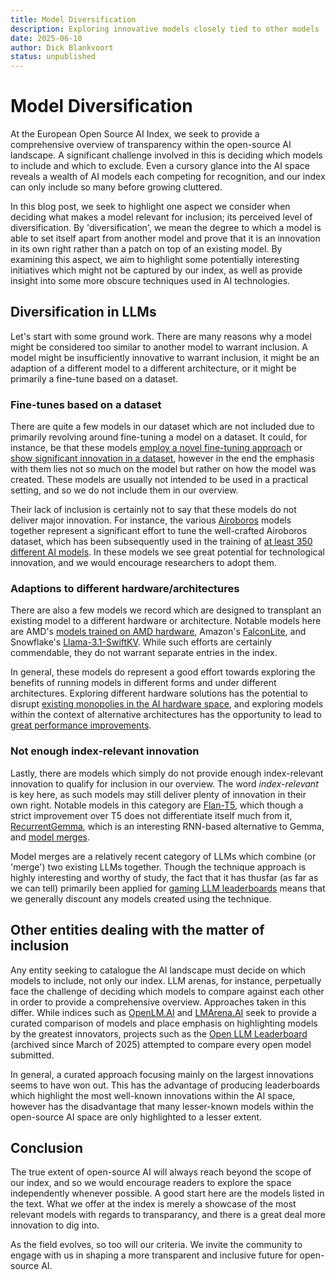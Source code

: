 ```yaml
---
title: Model Diversification
description: Exploring innovative models closely tied to other models
date: 2025-06-10
author: Dick Blankvoort
status: unpublished
---
```

# Model Diversification
<author :author="author"></author>
<date :date="date"></date>

At the European Open Source AI Index, we seek to provide a comprehensive overview of transparency within the open-source AI landscape. A significant challenge involved in this is deciding which models to include and which to exclude. Even a cursory glance into the AI space reveals a wealth of AI models each competing for recognition, and our index can only include so many before growing cluttered.

In this blog post, we seek to highlight one aspect we consider when deciding what makes a model relevant for inclusion; its perceived level of diversification. By 'diversification', we mean the degree to which a model is able to set itself apart from another model and prove that it is an innovation in its own right rather than a patch on top of an existing model. By examining this aspect, we aim to highlight some potentially interesting initiatives which might not be captured by our index, as well as provide insight into some more obscure techniques used in AI technologies.

## Diversification in LLMs
Let's start with some ground work. There are many reasons why a model might be considered too similar to another model to warrant inclusion. A model might be insufficiently innovative to warrant inclusion, it might be an adaption of a different model to a different architecture, or it might be primarily a fine-tune based on a dataset.

### Fine-tunes based on a dataset
There are quite a few models in our dataset which are not included due to primarily revolving around fine-tuning a model on a dataset. It could, for instance, be that these models [employ a novel fine-tuning approach](https://huggingface.co/ernie-research/HH-RLHF-Gemma-2B-MA-PPO-Fixed5) or [show significant innovation in a dataset](https://huggingface.co/OFA-Sys/OccuLLaMA-7B), however in the end the emphasis with them lies not so much on the model but rather on how the model was created. These models are usually not intended to be used in a practical setting, and so we do not include them in our overview.

Their lack of inclusion is certainly not to say that these models do not deliver major innovation. For instance, the various [Airoboros](https://huggingface.co/jondurbin/airoboros-110b-3.3) models together represent a significant effort to tune the well-crafted Airoboros dataset, which has been subsequently used in the training of [at least 350 different AI models](https://huggingface.co/models?dataset=dataset:jondurbin/airoboros-3.2). In these models we see great potential for technological innovation, and we would encourage researchers to adopt them.

### Adaptions to different hardware/architectures
There are also a few models we record which are designed to transplant an existing model to a different hardware or architecture. Notable models here are AMD's [models trained on AMD hardware](https://huggingface.co/amd/AMD-OLMo-1B-SFT-DPO), Amazon's [FalconLite](https://huggingface.co/amazon/FalconLite), and Snowflake's [Llama-3.1-SwiftKV](https://huggingface.co/Snowflake/Llama-3.1-SwiftKV-8B-Instruct). While such efforts are certainly commendable, they do not warrant separate entries in the index.

In general, these models do represent a good effort towards exploring the benefits of running models in different forms and under different architectures. Exploring different hardware solutions has the potential to disrupt [existing monopolies in the AI hardware space](https://www.bloomberg.com/news/features/2025-03-20/are-ai-monopolies-here-to-stay-nvidia-and-the-future-of-ai-chips), and exploring models within the context of alternative architectures has the opportunity to lead to [great performance improvements](https://huggingface.co/Snowflake/Arctic-LSTM-Speculator-Llama-3.1-8B-Instruct).

### Not enough index-relevant innovation
Lastly, there are models which simply do not provide enough index-relevant innovation to qualify for inclusion in our overview. The word _index-relevant_ is key here, as such models may still deliver plenty of innovation in their own right. Notable models in this category are [Flan-T5](https://huggingface.co/google/flan-t5-xxl), which though a strict improvement over T5 does not differentiate itself much from it, [RecurrentGemma](https://huggingface.co/google/recurrentgemma-9b-it), which is an interesting RNN-based alternative to Gemma, and [model merges](https://huggingface.co/blog/mlabonne/merge-models).

Model merges are a relatively recent category of LLMs which combine (or 'merge') two existing LLMs together. Though the technique approach is highly interesting and worthy of study, the fact that it has thusfar (as far as we can tell) primarily been applied for [gaming LLM leaderboards](https://huggingface.co/spaces/open-llm-leaderboard/open_llm_leaderboard) means that we generally discount any models created using the technique.

## Other entities dealing with the matter of inclusion
Any entity seeking to catalogue the AI landscape must decide on which models to include, not only our index. LLM arenas, for instance, perpetually face the challenge of deciding which models to compare against each other in order to provide a comprehensive overview. Approaches taken in this differ. While indices such as [OpenLM.AI](https://openlm.ai/chatbot-arena/) and [LMArena.AI](https://lmarena.ai/) seek to provide a curated comparison of models and place emphasis on highlighting models by the greatest innovators, projects such as the [Open LLM Leaderboard](https://huggingface.co/spaces/open-llm-leaderboard/open_llm_leaderboard#/) (archived since March of 2025) attempted to compare every open model submitted.

In general, a curated approach focusing mainly on the largest innovations seems to have won out. This has the advantage of producing leaderboards which highlight the most well-known innovations within the AI space, however has the disadvantage that many lesser-known models within the open-source AI space are only highlighted to a lesser extent.

## Conclusion
The true extent of open-source AI will always reach beyond the scope of our index, and so we would encourage readers to explore the space independently whenever possible. A good start here are the models listed in the text. What we offer at the index is merely a showcase of the most relevant models with regards to transparancy, and there is a great deal more innovation to dig into.

As the field evolves, so too will our criteria. We invite the community to engage with us in shaping a more transparent and inclusive future for open-source AI.